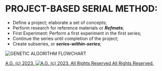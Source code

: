 # PROJECT-BASED SERIAL METHOD:
* Define a project; elaborate a set of concepts;
* Perform research for reference materials or __*Refmats*__;
* First Experiment: Perform a first experiment in the first series;
* Continue the series until completion of the project;
* Create subseries, or __*series-within-series*__;

![GENETIC ALGORITHM FLOWCHART](https://historiotheque.files.wordpress.com/2023/08/genetic_algorithm_flowchart_resize.png)

[A.G. (c) 2023. ![A.G. (c) 2023. All Rights Reserved](https://historiotheque.files.wordpress.com/2016/11/ag_signature_official_2015_50px_cropped.jpg) All Rights Reserved.](http://alexgagnon.com)
